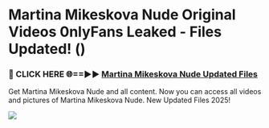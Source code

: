 # Martina Mikeskova Nude Original Videos 0nlyFans Leaked - Files Updated! ()

<h3>🔴 CLICK HERE 🌐==►► <a href="https://tinyurl.com/2p9ay9w9" rel="nofollow">Martina Mikeskova Nude Updated Files</a></h3>

Get Martina Mikeskova Nude and all content. Now you can access all videos and pictures of Martina Mikeskova Nude. New Updated Files 2025!

[![](https://i.imgur.com/KQgVmj3.gif)](https://tinyurl.com/2p9ay9w9)
